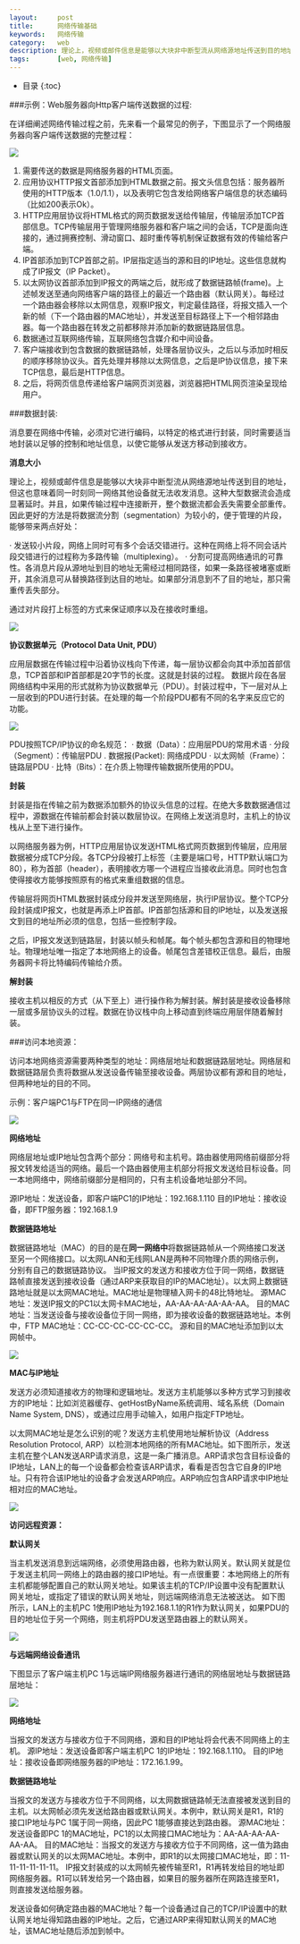 ```yaml
---
layout:     post
title:      网络传输基础
keywords:   网络传输
category:   web  
description: 理论上，视频或邮件信息是能够以大块非中断型流从网络源地址传送到目的地址，但这也意味着同一时刻同一网络其他设备就无法收发消息。这种大型数据流会造成显著延时。并且，如果传输过程中连接断开，整个数据流都会丢失需要全部重传。因此更好的方法是将数据流分割
tags:		[web, 网络传输]
---
```


*  目录
{:toc}


###示例：Web服务器向Http客户端传送数据的过程:
 
在详细阐述网络传输过程之前，先来看一个最常见的例子，下图显示了一个网络服务器向客户端传送数据的完整过程：

![](https://community.emc.com/servlet/JiveServlet/showImage/2-831148-90201/image002.jpg)

    
1. 需要传送的数据是网络服务器的HTML页面。
2. 应用协议HTTP报文首部添加到HTML数据之前。报文头信息包括：服务器所使用的HTTP版本（1.0/1.1），以及表明它包含发给网络客户端信息的状态编码（比如200表示Ok）。
3. HTTP应用层协议将HTML格式的网页数据发送给传输层，传输层添加TCP首部信息。TCP传输层用于管理网络服务器和客户端之间的会话，TCP是面向连接的，通过拥赛控制、滑动窗口、超时重传等机制保证数据有效的传输给客户端。
4. IP首部添加到TCP首部之前。IP层指定适当的源和目的IP地址。这些信息就构成了IP报文（IP Packet）。
5. 以太网协议首部添加到IP报文的两端之后，就形成了数据链路帧(frame)。上述帧发送至通向网络客户端的路径上的最近一个路由器（默认网关）。每经过一个路由器会移除以太网信息，观察IP报文，判定最佳路径，将报文插入一个新的帧（下一个路由器的MAC地址），并发送至目标路径上下一个相邻路由器。每一个路由器在转发之前都移除并添加新的数据链路层信息。
6. 数据通过互联网络传输，互联网络包含媒介和中间设备。
7. 客户端接收到包含数据的数据链路帧，处理各层协议头，之后以与添加时相反的顺序移除协议头。首先处理并移除以太网信息，之后是IP协议信息，接下来TCP信息，最后是HTTP信息。
8. 之后，将网页信息传递给客户端网页浏览器，浏览器把HTML网页渲染呈现给用户。

###数据封装:
 
消息要在网络中传输，必须对它进行编码，以特定的格式进行封装，同时需要适当地封装以足够的控制和地址信息，以使它能够从发送方移动到接收方。
 
**消息大小**

理论上，视频或邮件信息是能够以大块非中断型流从网络源地址传送到目的地址，但这也意味着同一时刻同一网络其他设备就无法收发消息。这种大型数据流会造成显著延时。并且，如果传输过程中连接断开，整个数据流都会丢失需要全部重传。因此更好的方法是将数据流分割（segmentation）为较小的，便于管理的片段，能够带来两点好处：

· 发送较小片段，网络上同时可有多个会话交错进行。这种在网络上将不同会话片段交错进行的过程称为多路传输（multiplexing）。
· 分割可提高网络通讯的可靠性。各消息片段从源地址到目的地址无需经过相同路径，如果一条路径被堵塞或断开，其余消息可从替换路径到达目的地址。如果部分消息到不了目的地址，那只需重传丢失部分。

通过对片段打上标签的方式来保证顺序以及在接收时重组。

![](https://community.emc.com/servlet/JiveServlet/downloadImage/2-831148-90202/image003.jpg)

**协议数据单元（Protocol Data Unit, PDU）**

应用层数据在传输过程中沿着协议栈向下传递，每一层协议都会向其中添加首部信息，TCP首部和IP首部都是20字节的长度。这就是封装的过程。
数据片段在各层网络结构中采用的形式就称为协议数据单元（PDU）。封装过程中，下一层对从上一层收到的PDU进行封装。在处理的每一个阶段PDU都有不同的名字来反应它的功能。

![](https://community.emc.com/servlet/JiveServlet/downloadImage/2-831148-90203/image004.jpg)

PDU按照TCP/IP协议的命名规范：
· 数据（Data）：应用层PDU的常用术语
· 分段（Segment）：传输层PDU
. 数据报(Packet): 网络成PDU
· 以太网帧（Frame）：链路层PDU
· 比特（Bits）：在介质上物理传输数据所使用的PDU。
 
**封装**

封装是指在传输之前为数据添加额外的协议头信息的过程。在绝大多数数据通信过程中，源数据在传输前都会封装以数层协议。在网络上发送消息时，主机上的协议栈从上至下进行操作。
 
以网络服务器为例，HTTP应用层协议发送HTML格式网页数据到传输层，应用层数据被分成TCP分段。各TCP分段被打上标签（主要是端口号，HTTP默认端口为80），称为首部（header），表明接收方哪一个进程应当接收此消息。同时也包含使得接收方能够按照原有的格式来重组数据的信息。
 
传输层将网页HTML数据封装成分段并发送至网络层，执行IP层协议。整个TCP分段封装成IP报文，也就是再添上IP首部。IP首部包括源和目的IP地址，以及发送报文到目的地址所必须的信息，包括一些控制字段。
 
之后，IP报文发送到链路层，封装以帧头和帧尾。每个帧头都包含源和目的物理地址。物理地址唯一指定了本地网络上的设备。帧尾包含差错校正信息。最后，由服务器网卡将比特编码传输给介质。  
 
**解封装**

接收主机以相反的方式（从下至上）进行操作称为解封装。解封装是接收设备移除一层或多层协议头的过程。数据在协议栈中向上移动直到终端应用层伴随着解封装。
 
###访问本地资源：
 
访问本地网络资源需要两种类型的地址：网络层地址和数据链路层地址。网络层和数据链路层负责将数据从发送设备传输至接收设备。两层协议都有源和目的地址，但两种地址的目的不同。
 
示例：客户端PC1与FTP在同一IP网络的通信

![](https://community.emc.com/servlet/JiveServlet/downloadImage/2-831148-90204/image005.jpg)

**网络地址**

网络层地址或IP地址包含两个部分：网络号和主机号。路由器使用网络前缀部分将报文转发给适当的网络。最后一个路由器使用主机部分将报文发送给目标设备。同一本地网络中，网络前缀部分是相同的，只有主机设备地址部分不同。

源IP地址：发送设备，即客户端PC1的IP地址：192.168.1.110
目的IP地址：接收设备，即FTP服务器：192.168.1.9
 
**数据链路地址**

数据链路地址（MAC）的目的是在**同一网络中**将数据链路帧从一个网络接口发送至另一个网络接口。以太网LAN和无线网LAN是两种不同物理介质的网络示例，分别有自己的数据链路协议。
当IP报文的发送方和接收方位于同一网络，数据链路帧直接发送到接收设备（通过ARP来获取目的IP的MAC地址）。以太网上数据链路地址就是以太网MAC地址。MAC地址是物理植入网卡的48比特地址。
源MAC地址：发送IP报文的PC1以太网卡MAC地址，AA-AA-AA-AA-AA-AA。
目的MAC地址：当发送设备与接收设备位于同一网络，即为接收设备的数据链路地址。本例中，FTP MAC地址：CC-CC-CC-CC-CC-CC。
源和目的MAC地址添加到以太网帧中。

![](https://community.emc.com/servlet/JiveServlet/downloadImage/2-831148-90205/image006.jpg)

**MAC与IP地址**

发送方必须知道接收方的物理和逻辑地址。发送方主机能够以多种方式学习到接收方的IP地址：比如浏览器缓存、getHostByName系统调用、域名系统（Domain Name System, DNS），或通过应用手动输入，如用户指定FTP地址。
 
以太网MAC地址是怎么识别的呢？发送方主机使用地址解析协议（Address Resolution Protocol, ARP）以检测本地网络的所有MAC地址。如下图所示，发送主机在整个LAN发送ARP请求消息，这是一条广播消息。ARP请求包含目标设备的IP地址，LAN上的每一个设备都会检查该ARP请求，看看是否包含它自身的IP地址。只有符合该IP地址的设备才会发送ARP响应。ARP响应包含ARP请求中IP地址相对应的MAC地址。

![](https://community.emc.com/servlet/JiveServlet/downloadImage/2-831148-90206/670-270/image007.jpg)


**访问远程资源：**
 
**默认网关**

当主机发送消息到远端网络，必须使用路由器，也称为默认网关。默认网关就是位于发送主机同一网络上的路由器的接口IP地址。有一点很重要：本地网络上的所有主机都能够配置自己的默认网关地址。如果该主机的TCP/IP设置中没有配置默认网关地址，或指定了错误的默认网关地址，则远端网络消息无法被送达。
如下图所示，LAN上的主机PC 1使用IP地址为192.168.1.1的R1作为默认网关，如果PDU的目的地址位于另一个网络，则主机将PDU发送至路由器上的默认网关。


![](https://community.emc.com/servlet/JiveServlet/downloadImage/2-831148-90207/image008.jpg)

**与远端网络设备通讯**

下图显示了客户端主机PC 1与远端IP网络服务器进行通讯的网络层地址与数据链路层地址：

![](https://community.emc.com/servlet/JiveServlet/downloadImage/2-831148-90208/image009.jpg)
 
**网络地址**

当报文的发送方与接收方位于不同网络，源和目的IP地址将会代表不同网络上的主机。
源IP地址：发送设备即客户端主机PC 1的IP地址：192.168.1.110。
目的IP地址：接收设备即网络服务器的IP地址：172.16.1.99。
 
**数据链路地址**

当报文的发送方与接收方位于不同网络，以太网数据链路帧无法直接被发送到目的主机。以太网帧必须先发送给路由器或默认网关。本例中，默认网关是R1，R1的接口IP地址与PC 1属于同一网络，因此PC 1能够直接达到路由器。
源MAC地址：发送设备即PC 1的MAC地址，PC1的以太网接口MAC地址为：AA-AA-AA-AA-AA-AA。
目的MAC地址：当报文的发送方与接收方位于不同网络，这一值为路由器或默认网关的以太网MAC地址。本例中，即R1的以太网接口MAC地址，即：11-11-11-11-11-11。
IP报文封装成的以太网帧先被传输至R1，R1再转发给目的地址即网络服务器。R1可以转发给另一个路由器，如果目的服务器所在网路连接至R1，则直接发送给服务器。
 
发送设备如何确定路由器的MAC地址？每一个设备通过自己的TCP/IP设置中的默认网关地址得知路由器的IP地址。之后，它通过ARP来得知默认网关的MAC地址，该MAC地址随后添加到帧中。


